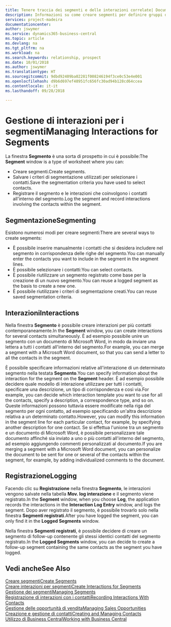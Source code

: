 ```yaml
---
title: Tenere traccia dei segmenti e delle interazioni correlate| Documenti Microsoft
description: Informazioni su come creare segmenti per definire gruppi di contatti e specificare delle interazioni per i segmenti.
services: project-madeira
documentationcenter: 
author: jswymer
ms.service: dynamics365-business-central
ms.topic: article
ms.devlang: na
ms.tgt_pltfrm: na
ms.workload: na
ms.search.keywords: relationship, prospect
ms.date: 10/01/2018
ms.author: jswymer
ms.translationtype: HT
ms.sourcegitcommit: 9dbd92409ba02281f008246194f3ce0c53e4e001
ms.openlocfilehash: d9b6d697ef48951fc656fc30ad94b128cd64ccea
ms.contentlocale: it-it
ms.lasthandoff: 09/28/2018

---
```

# <a name="managing-interactions-for-segments"></a><span data-ttu-id="9b044-103">Gestione di interazioni per i segmenti</span><span class="sxs-lookup"><span data-stu-id="9b044-103">Managing Interactions for Segments</span></span>
<span data-ttu-id="9b044-104">La finestra **Segmento** è una sorta di prospetto in cui è possibile:</span><span class="sxs-lookup"><span data-stu-id="9b044-104">The **Segment** window is a type of worksheet where you can:</span></span>

* <span data-ttu-id="9b044-105">Creare segmenti.</span><span class="sxs-lookup"><span data-stu-id="9b044-105">Create segments.</span></span>
* <span data-ttu-id="9b044-106">Salvare i criteri di segmentazione utilizzati per selezionare i contatti.</span><span class="sxs-lookup"><span data-stu-id="9b044-106">Save the segmentation criteria you have used to select contacts.</span></span>
* <span data-ttu-id="9b044-107">Registrare il segmento e le interazioni che coinvolgono i contatti all'interno del segmento.</span><span class="sxs-lookup"><span data-stu-id="9b044-107">Log the segment and record interactions involving the contacts within the segment.</span></span>

## <a name="segmenting"></a><span data-ttu-id="9b044-108">Segmentazione</span><span class="sxs-lookup"><span data-stu-id="9b044-108">Segmenting</span></span>
<span data-ttu-id="9b044-109">Esistono numerosi modi per creare segmenti:</span><span class="sxs-lookup"><span data-stu-id="9b044-109">There are several ways to create segments:</span></span>

* <span data-ttu-id="9b044-110">È possibile inserire manualmente i contatti che si desidera includere nel segmento in corrispondenza delle righe del segmento.</span><span class="sxs-lookup"><span data-stu-id="9b044-110">You can manually enter the contacts you want to include in the segment in the segment lines.</span></span>
* <span data-ttu-id="9b044-111">È possibile selezionare i contatti:</span><span class="sxs-lookup"><span data-stu-id="9b044-111">You can select contacts.</span></span>
* <span data-ttu-id="9b044-112">È possibile riutilizzare un segmento registrato come base per la creazione di un nuovo segmento.</span><span class="sxs-lookup"><span data-stu-id="9b044-112">You can reuse a logged segment as the basis to create a new one.</span></span>
* <span data-ttu-id="9b044-113">È possibile riutilizzare i criteri di segmentazione creati.</span><span class="sxs-lookup"><span data-stu-id="9b044-113">You can reuse saved segmentation criteria.</span></span>

## <a name="interactions"></a><span data-ttu-id="9b044-114">Interazioni</span><span class="sxs-lookup"><span data-stu-id="9b044-114">Interactions</span></span>
<span data-ttu-id="9b044-115">Nella finestra **Segmento** è possibile creare interazioni per più contatti contemporaneamente.</span><span class="sxs-lookup"><span data-stu-id="9b044-115">In the **Segment** window, you can create interactions for several contacts simultaneously.</span></span> <span data-ttu-id="9b044-116">È ad esempio possibile unire un segmento con un documento di Microsoft Word, in modo da inviare una lettera a tutti i contatti all'interno del segmento.</span><span class="sxs-lookup"><span data-stu-id="9b044-116">For example, you can merge a segment with a Microsoft Word document, so that you can send a letter to all the contacts in the segment.</span></span>

<span data-ttu-id="9b044-117">È possibile specificare informazioni relative all'interazione di un determinato segmento nella testata **Segmento**.</span><span class="sxs-lookup"><span data-stu-id="9b044-117">You can specify information about the interaction for the segment on the **Segment** header.</span></span> <span data-ttu-id="9b044-118">È ad esempio possibile decidere quale modello di interazione utilizzare per tutti i contatti, specificare una descrizione, un tipo di corrispondenza e così via.</span><span class="sxs-lookup"><span data-stu-id="9b044-118">For example, you can decide which interaction template you want to use for all the contacts, specify a description, a correspondence type, and so on.</span></span> <span data-ttu-id="9b044-119">Queste informazioni possono tuttavia essere modificate nella riga del segmento per ogni contatto, ad esempio specificando un'altra descrizione relativa a un determinato contatto.</span><span class="sxs-lookup"><span data-stu-id="9b044-119">However, you can modify this information in the segment line for each particular contact, for example, by specifying another description for one contact.</span></span> <span data-ttu-id="9b044-120">Se si effettua l'unione tra un segmento e un documento di Microsoft Word, è possibile personalizzare tale documento affinché sia inviato a uno o più contatti all'interno del segmento, ad esempio aggiungendo commenti personalizzati al documento.</span><span class="sxs-lookup"><span data-stu-id="9b044-120">If you are merging a segment with a Microsoft Word document, you can personalize the document to be sent for one or several of the contacts within the segment, for example, by adding individualized comments to the document.</span></span>

## <a name="logging"></a><span data-ttu-id="9b044-121">Registrazione</span><span class="sxs-lookup"><span data-stu-id="9b044-121">Logging</span></span>
<span data-ttu-id="9b044-122">Facendo clic su **Registrazione** nella finestra **Segmento**, le interazioni vengono salvate nella tabella **Mov. log interazione** e il segmento viene registrato.</span><span class="sxs-lookup"><span data-stu-id="9b044-122">In the **Segment** window, when you choose **Log**, the application records the interactions in the **Interaction Log Entry** window, and logs the segment.</span></span> <span data-ttu-id="9b044-123">Dopo aver registrato il segmento, è possibile trovarlo solo nella finestra **Segmenti registrati**.</span><span class="sxs-lookup"><span data-stu-id="9b044-123">After you have logged the segment, you can only find it in the **Logged Segments** window.</span></span>

<span data-ttu-id="9b044-124">Nella finestra **Segmenti registrati**, è possibile decidere di creare un segmento di follow-up contenente gli stessi identici contatti del segmento registrato.</span><span class="sxs-lookup"><span data-stu-id="9b044-124">In the **Logged Segments** window, you can decide to create a follow-up segment containing the same contacts as the segment you have logged.</span></span>

## <a name="see-also"></a><span data-ttu-id="9b044-125">Vedi anche</span><span class="sxs-lookup"><span data-stu-id="9b044-125">See Also</span></span>
[<span data-ttu-id="9b044-126">Creare segmenti</span><span class="sxs-lookup"><span data-stu-id="9b044-126">Create Segments</span></span>](marketing-how-create-segment.md)  
[<span data-ttu-id="9b044-127">Creare interazioni per segmenti</span><span class="sxs-lookup"><span data-stu-id="9b044-127">Create Interactions for Segments</span></span>](marketing-how-create-interactions.md)  
[<span data-ttu-id="9b044-128">Gestione dei segmenti</span><span class="sxs-lookup"><span data-stu-id="9b044-128">Managing Segments</span></span>](marketing-segments.md)  
[<span data-ttu-id="9b044-129">Registrazione di interazioni con i contatti</span><span class="sxs-lookup"><span data-stu-id="9b044-129">Recording Interactions With Contacts</span></span>](marketing-interactions.md)  
[<span data-ttu-id="9b044-130">Gestione delle opportunità di vendita</span><span class="sxs-lookup"><span data-stu-id="9b044-130">Managing Sales Opportunities</span></span>](marketing-manage-sales-opportunities.md)  
[<span data-ttu-id="9b044-131">Creazione e gestione di contatti</span><span class="sxs-lookup"><span data-stu-id="9b044-131">Creating and Managing Contacts</span></span>](marketing-contacts.md)  
[<span data-ttu-id="9b044-132">Utilizzo di Business Central</span><span class="sxs-lookup"><span data-stu-id="9b044-132">Working with Business Central</span></span>](ui-work-product.md)

